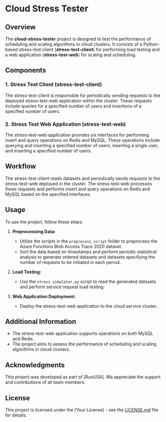 # Cloud Stress Tester

## Overview

The **cloud-stress-tester** project is designed to test the performance of scheduling and scaling algorithms in cloud clusters. It consists of a Python-based stress-test client (**stress-test-client**) for performing load testing and a web application (**stress-test-web**) for scaling and scheduling.

## Components

### 1. Stress Test Client (stress-test-client)

The stress-test-client is responsible for periodically sending requests to the deployed stress-test-web application within the cluster. These requests include queries for a specified number of users and insertions of a specified number of users.

### 2. Stress Test Web Application (stress-test-web)

The stress-test-web application provides six interfaces for performing insert and query operations on Redis and MySQL. These operations include querying and inserting a specified number of users, inserting a single user, and inserting a specified number of users.

## Workflow

The stress-test-client reads datasets and periodically sends requests to the stress-test-web deployed in the cluster. The stress-test-web processes these requests and performs insert and query operations on Redis and MySQL based on the specified interfaces.

## Usage

To use the project, follow these steps:

1. **Preprocessing Data:**
   - Utilize the scripts in the `preprocess_script` folder to preprocess the Azure Functions Blob Access Trace 2020 dataset.
   - Sort the data based on timestamps and perform periodic statistical analysis to generate ordered datasets and datasets specifying the number of requests to be initiated in each period.

2. **Load Testing:**
   - Use the `stress_simulator.py` script to read the generated datasets and perform service request load testing.

3. **Web Application Deployment:**
   - Deploy the stress-test-web application to the cloud service cluster.

## Additional Information

- The stress-test-web application supports operations on both MySQL and Redis.
- The project aims to assess the performance of scheduling and scaling algorithms in cloud clusters.

## Acknowledgments

This project was developed as part of [RunUSA]. We appreciate the support and contributions of all team members.

## License

This project is licensed under the [Your License] - see the [LICENSE.md](LICENSE.md) file for details.
